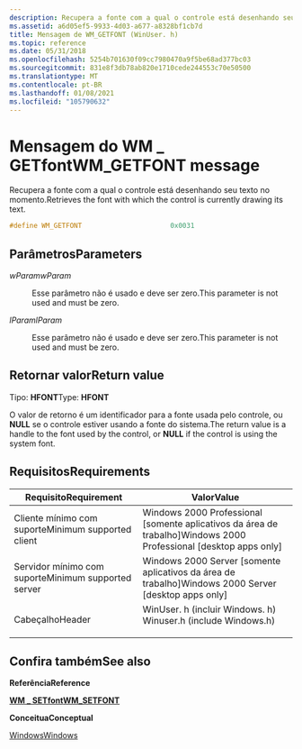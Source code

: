 ```yaml
---
description: Recupera a fonte com a qual o controle está desenhando seu texto no momento.
ms.assetid: a6d05ef5-9933-4d03-a677-a8328bf1cb7d
title: Mensagem de WM_GETFONT (WinUser. h)
ms.topic: reference
ms.date: 05/31/2018
ms.openlocfilehash: 5254b701630f09cc7980470a9f5be68ad377bc03
ms.sourcegitcommit: 831e8f3db78ab820e1710cede244553c70e50500
ms.translationtype: MT
ms.contentlocale: pt-BR
ms.lasthandoff: 01/08/2021
ms.locfileid: "105790632"
---
```

# <a name="wm_getfont-message"></a><span data-ttu-id="56f4f-103">Mensagem do WM \_ GETfont</span><span class="sxs-lookup"><span data-stu-id="56f4f-103">WM\_GETFONT message</span></span>

<span data-ttu-id="56f4f-104">Recupera a fonte com a qual o controle está desenhando seu texto no momento.</span><span class="sxs-lookup"><span data-stu-id="56f4f-104">Retrieves the font with which the control is currently drawing its text.</span></span>


```C++
#define WM_GETFONT                      0x0031
```



## <a name="parameters"></a><span data-ttu-id="56f4f-105">Parâmetros</span><span class="sxs-lookup"><span data-stu-id="56f4f-105">Parameters</span></span>

<dl> <dt>

<span data-ttu-id="56f4f-106">*wParam*</span><span class="sxs-lookup"><span data-stu-id="56f4f-106">*wParam*</span></span> 
</dt> <dd>

<span data-ttu-id="56f4f-107">Esse parâmetro não é usado e deve ser zero.</span><span class="sxs-lookup"><span data-stu-id="56f4f-107">This parameter is not used and must be zero.</span></span>

</dd> <dt>

<span data-ttu-id="56f4f-108">*lParam*</span><span class="sxs-lookup"><span data-stu-id="56f4f-108">*lParam*</span></span> 
</dt> <dd>

<span data-ttu-id="56f4f-109">Esse parâmetro não é usado e deve ser zero.</span><span class="sxs-lookup"><span data-stu-id="56f4f-109">This parameter is not used and must be zero.</span></span>

</dd> </dl>

## <a name="return-value"></a><span data-ttu-id="56f4f-110">Retornar valor</span><span class="sxs-lookup"><span data-stu-id="56f4f-110">Return value</span></span>

<span data-ttu-id="56f4f-111">Tipo: **HFONT**</span><span class="sxs-lookup"><span data-stu-id="56f4f-111">Type: **HFONT**</span></span>

<span data-ttu-id="56f4f-112">O valor de retorno é um identificador para a fonte usada pelo controle, ou **NULL** se o controle estiver usando a fonte do sistema.</span><span class="sxs-lookup"><span data-stu-id="56f4f-112">The return value is a handle to the font used by the control, or **NULL** if the control is using the system font.</span></span>

## <a name="requirements"></a><span data-ttu-id="56f4f-113">Requisitos</span><span class="sxs-lookup"><span data-stu-id="56f4f-113">Requirements</span></span>



| <span data-ttu-id="56f4f-114">Requisito</span><span class="sxs-lookup"><span data-stu-id="56f4f-114">Requirement</span></span> | <span data-ttu-id="56f4f-115">Valor</span><span class="sxs-lookup"><span data-stu-id="56f4f-115">Value</span></span> |
|-------------------------------------|----------------------------------------------------------------------------------------------------------|
| <span data-ttu-id="56f4f-116">Cliente mínimo com suporte</span><span class="sxs-lookup"><span data-stu-id="56f4f-116">Minimum supported client</span></span><br/> | <span data-ttu-id="56f4f-117">Windows 2000 Professional \[somente aplicativos da área de trabalho\]</span><span class="sxs-lookup"><span data-stu-id="56f4f-117">Windows 2000 Professional \[desktop apps only\]</span></span><br/>                                               |
| <span data-ttu-id="56f4f-118">Servidor mínimo com suporte</span><span class="sxs-lookup"><span data-stu-id="56f4f-118">Minimum supported server</span></span><br/> | <span data-ttu-id="56f4f-119">Windows 2000 Server \[somente aplicativos da área de trabalho\]</span><span class="sxs-lookup"><span data-stu-id="56f4f-119">Windows 2000 Server \[desktop apps only\]</span></span><br/>                                                     |
| <span data-ttu-id="56f4f-120">Cabeçalho</span><span class="sxs-lookup"><span data-stu-id="56f4f-120">Header</span></span><br/>                   | <dl> <span data-ttu-id="56f4f-121"><dt>WinUser. h (incluir Windows. h)</dt></span><span class="sxs-lookup"><span data-stu-id="56f4f-121"><dt>Winuser.h (include Windows.h)</dt></span></span> </dl> |



## <a name="see-also"></a><span data-ttu-id="56f4f-122">Confira também</span><span class="sxs-lookup"><span data-stu-id="56f4f-122">See also</span></span>

<dl> <dt>

<span data-ttu-id="56f4f-123">**Referência**</span><span class="sxs-lookup"><span data-stu-id="56f4f-123">**Reference**</span></span>
</dt> <dt>

[<span data-ttu-id="56f4f-124">**WM \_ SETfont**</span><span class="sxs-lookup"><span data-stu-id="56f4f-124">**WM\_SETFONT**</span></span>](wm-setfont.md)
</dt> <dt>

<span data-ttu-id="56f4f-125">**Conceitua**</span><span class="sxs-lookup"><span data-stu-id="56f4f-125">**Conceptual**</span></span>
</dt> <dt>

[<span data-ttu-id="56f4f-126">Windows</span><span class="sxs-lookup"><span data-stu-id="56f4f-126">Windows</span></span>](windows.md)
</dt> </dl>

 

 




